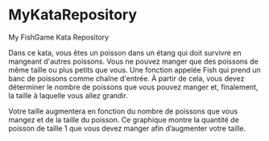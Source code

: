 # MyKataRepository
My FishGame Kata Repository


Dans ce kata, vous êtes un poisson dans un étang qui doit survivre en mangeant d'autres poissons. Vous ne pouvez manger que des poissons de même taille ou plus petits que vous. Une fonction appelée Fish qui prend un banc de poissons comme chaîne d'entrée. À partir de cela, vous devez déterminer le nombre de poissons que vous pouvez manger et, finalement, la taille à laquelle vous allez grandir.

Votre taille augmentera en fonction du nombre de poissons que vous mangez et de la taille du poisson. Ce graphique montre la quantité de poisson de taille 1 que vous devez manger afin d’augmenter votre taille.




